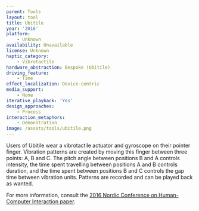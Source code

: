 ```yaml
---
parent: Tools
layout: tool
title: Ubitile
year: '2016'
platform:
    - Unknown
availability: Unavailable
license: Unknown
haptic_category:
    - Vibrotactile
hardware_abstraction: Bespoke (Ubitile)
driving_feature:
    - Time
effect_localization: Device-centric
media_support:
    - None
iterative_playback: 'Yes'
design_approaches:
    - Process
interaction_metaphors:
    - Demonstration
image: /assets/tools/ubitile.png
---
```

Users of Ubitile wear a vibrotactile actuator and gyroscope on their pointer finger.
Vibration patterns are created by moving this finger between three points: A, B and C.
The pitch angle between positions B and A controls intensity, the time spent travelling between positions A and B controls duration, and the time spent between positions B and C controls the gap time between vibration units.
Patterns are recorded and can be played back as wanted.


For more information, consult the [2016 Nordic Conference on Human-Computer Interaction paper](https://doi.org/10.1145/2971485.2996721).
